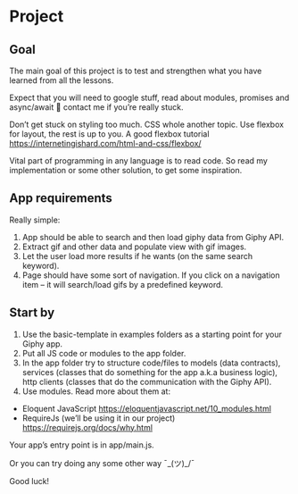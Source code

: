 # Project

## Goal

The main goal of this project is to test and strengthen what you have learned from all the lessons.

Expect that you will need to google stuff, read about modules, promises and async/await  contact me if you’re really stuck.

Don’t get stuck on styling too much. CSS whole another topic. Use flexbox for layout, the rest is up to you. A good flexbox tutorial <https://internetingishard.com/html-and-css/flexbox/>

Vital part of programming in any language is to read code. So read my implementation or some other solution, to get some inspiration.

## App requirements

Really simple:

1. App should be able to search and then load giphy data from Giphy API.
1. Extract gif and other data and populate view with gif images.
1. Let the user load more results if he wants (on the same search keyword).
1. Page should have some sort of navigation. If you click on a navigation item – it will search/load gifs by a predefined keyword.

## Start by

1. Use the basic-template in examples folders as a starting point for your Giphy app.
1. Put all JS code or modules to the app folder.
1. In the app folder try to structure code/files to models (data contracts), services (classes that do something for the app a.k.a business logic), http clients (classes that do the communication with the Giphy API).
1. Use modules. Read more about them at:
* Eloquent JavaScript <https://eloquentjavascript.net/10_modules.html>
* RequireJs (we’ll be using it in our project) <https://requirejs.org/docs/why.html>


Your app’s entry point is in app/main.js.


Or you can try doing any some other way ¯\_(ツ)_/¯

Good luck!
